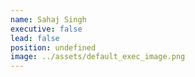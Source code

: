 ```yaml
---
name: Sahaj Singh
executive: false
lead: false
position: undefined
image: ../assets/default_exec_image.png
---
```

